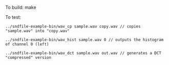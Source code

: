 To build:
	make

To test:
	
	../sndfile-example-bin/wav_cp sample.wav copy.wav // copies "sample.wav" into "copy.wav"
	
	../sndfile-example-bin/wav_hist sample.wav 0 // outputs the histogram of channel 0 (left)
	
	../sndfile-example-bin/wav_dct sample.wav out.wav // generates a DCT "compressed" version


